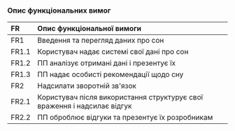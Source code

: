 ### Опис функціональних вимог


|FR     |Опис функціональної вимоги|
|:-     |:-                        |
|FR1    |Введення та перегляд даних про сон   |
|FR1.1  |Користувач надає системі свої дані про сон |
|FR1.2  |ПП аналізує отримані дані і презентує їх |
|FR1.3  |ПП надає особисті рекомендації щодо сну |
|FR2    |Надсилати зворотній зв'язок |
|FR2.1  |Користувач після використання структурує свої враження і надсилає відгук |
|FR2.2  |ПП оброблює відгуки та презентує їх розробникам |
